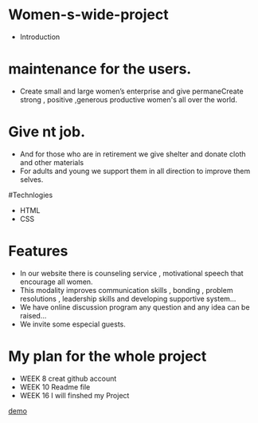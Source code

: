 # Women-s-wide-project
* Introduction 
# maintenance for the users.
* Create small and large women’s enterprise and give permaneCreate strong , positive ,generous productive women's all over the world.
# Give nt job.
* And for those who are in retirement we give shelter and donate cloth and other materials
* For adults and young we support them in all direction to improve them selves.

#Technlogies
* HTML
* CSS

# Features
* In our website there is counseling service , motivational speech that encourage all women.
* This modality improves communication skills , bonding , problem resolutions , leadership skills and developing supportive system…
* We have online discussion program any question and any idea can be raised…
* We invite some especial guests.  

# My plan for the whole project

* WEEK 8 creat github account
* WEEK 10 Readme file
* WEEK 16 I will finshed my Project

<p>
  <a href="https://github.com/bethel14/Women-s-wide-project/deployments">demo</p>
